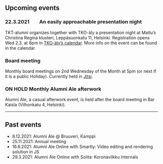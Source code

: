 ## Upcoming events


### **22.3.2021**  An easily approachable presentation night

TKT-alumni organizes together with TKO-äly a presentation night at Matlu’s Christina Regina klusteri, Leppäsuonkatu 11, Helsinki. Registration opens Wed 2.3. at 6pm in [TKO-äly’s calendar](https://tko-aly.fi/event/1914). More info on the event can be found in the calendar.


### Board meeting

Monthly board meetings on 2nd Wednesday of the Month at 5pm (or next if it is a public Holiday). Currently held in [Jitsi](https://meet.jit.si/tkt-alumni-2021).


### ON HOLD Monthly Alumni Ale afterwork

Alumni Ale, a casual afterwork event, is held after the board meeting in Bar Kaisla (Vilhonkatu 4, Helsinki).

---

## Past events

* 8.12.2021: Alumni Ale @ Bruuveri, Kamppi
* 25.11.2021: Annual meeting
* 16.6.2021: Alumni Ale Online with Smartly: Video editing and rendering solution in JS
* 29.3.2021: Alumni Ale Online with Solita: Koronavilkku internals
